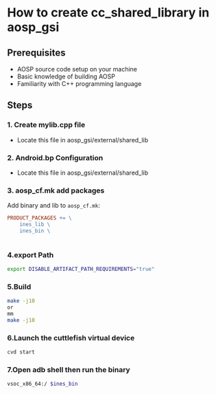 # How to create cc_shared_library in aosp_gsi

## Prerequisites

- AOSP source code setup on your machine
- Basic knowledge of building AOSP
- Familiarity with C++ programming language

## Steps

### 1. Create mylib.cpp file

- Locate this file in aosp_gsi/external/shared_lib

### 2. Android.bp Configuration

- Locate this file in aosp_gsi/external/shared_lib

### 3. aosp_cf.mk add packages

Add binary and lib to `aosp_cf.mk`:

```makefile
PRODUCT_PACKAGES += \
    ines_lib \
    ines_bin \
    
```
    
### 4.export Path

```bash
export DISABLE_ARTIFACT_PATH_REQUIREMENTS="true"
```

### 5.Build


```bash
make -j10 
or 
mm
make -j10
```

### 6.Launch the cuttlefish virtual device 
```bash
cvd start 
```

### 7.Open adb shell then run the binary 
```bash
vsoc_x86_64:/ $ines_bin
```

